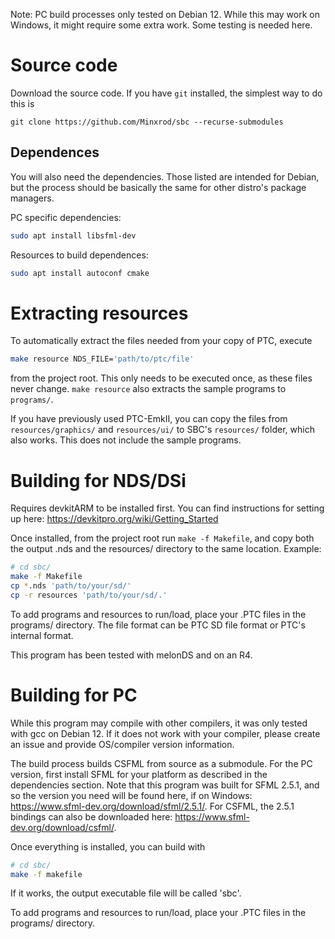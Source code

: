 Note: PC build processes only tested on Debian 12. While this may work on Windows, it might require some extra work. Some testing is needed here.

# Source code
Download the source code. If you have `git` installed, the simplest way to do this is
```
git clone https://github.com/Minxrod/sbc --recurse-submodules
```

## Dependences
You will also need the dependencies. Those listed are intended for Debian, but the process should be basically the same for other distro's package managers.

PC specific dependencies:
```sh
sudo apt install libsfml-dev
```

Resources to build dependences:
```sh
sudo apt install autoconf cmake
```

# Extracting resources

To automatically extract the files needed from your copy of PTC, execute
```sh
make resource NDS_FILE='path/to/ptc/file'
```
from the project root. This only needs to be executed once, as these files never change.
`make resource` also extracts the sample programs to `programs/`.

If you have previously used PTC-EmkII, you can copy the files from `resources/graphics/` and `resources/ui/` to SBC's `resources/` folder, which also works. This does not include the sample programs.

# Building for NDS/DSi

Requires devkitARM to be installed first. You can find instructions for setting up here: https://devkitpro.org/wiki/Getting_Started

Once installed, from the project root run `make -f Makefile`, and copy both the output .nds and the resources/ directory to the same location. Example:
```sh
# cd sbc/
make -f Makefile
cp *.nds 'path/to/your/sd/'
cp -r resources 'path/to/your/sd/.'
```

To add programs and resources to run/load, place your .PTC files in the programs/ directory. The file format can be PTC SD file format or PTC's internal format.

This program has been tested with melonDS and on an R4.

# Building for PC

While this program may compile with other compilers, it was only tested with gcc on Debian 12. If it does not work with your compiler, please create an issue and provide OS/compiler version information.

The build process builds CSFML from source as a submodule.
For the PC version, first install SFML for your platform as described in the dependencies section. Note that this program was built for SFML 2.5.1, and so the version you need will be found here, if on Windows: https://www.sfml-dev.org/download/sfml/2.5.1/.
For CSFML, the 2.5.1 bindings can also be downloaded here: https://www.sfml-dev.org/download/csfml/.

Once everything is installed, you can build with
```sh
# cd sbc/
make -f makefile
```
If it works, the output executable file will be called 'sbc'.

To add programs and resources to run/load, place your .PTC files in the programs/ directory.
